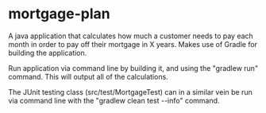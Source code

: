 # mortgage-plan
A java application that calculates how much a customer needs to pay each month in order to pay off their mortgage in X years.
Makes use of Gradle for building the application.

Run application via command line by building it, and using the "gradlew run" command. This will output all of the calculations.

The JUnit testing class (src/test/MortgageTest) can in a similar vein be run via command line with the "gradlew clean test --info" command.